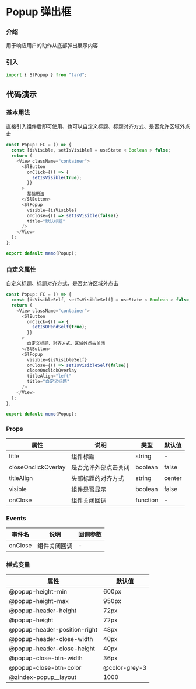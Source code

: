 
# Popup 弹出框
### 介绍
用于响应用户的动作从底部弹出展示内容
### 引入

```js
import { SlPopup } from "tard";
```
## 代码演示
### 基本用法
直接引入组件后即可使用、也可以自定义标题、标题对齐方式、是否允许区域外点击
```js
const Popup: FC = () => {
  const [isVisible, setIsVisible] = useState < Boolean > false;
  return (
    <View className="container">
      <SlButton
        onClick={() => {
          setIsVisible(true);
        }}
      >
        基础用法
      </SlButton>
      <SlPopup
        visible={isVisible}
        onClose={() => setIsVisible(false)}
        title="默认标题"
      />
    </View>
  );
};

export default memo(Popup);
```

### 自定义属性

自定义标题、标题对齐方式、是否允许区域外点击

```js
const Popup: FC = () => {
  const [isVisibleSelf, setIsVisibleSelf] = useState < Boolean > false;
  return (
    <View className="container">
      <SlButton
        onClick={() => {
          setIsOPendSelf(true);
        }}
      >
        自定义标题、对齐方式、区域外点击关闭
      </SlButton>
      <SlPopup
        visible={isVisibleSelf}
        onClose={() => setIsVisibleSelf(false)}
        closeOnclickOverlay
        titleAlign="left"
        title="自定义标题"
      />
    </View>
  );
};

export default memo(Popup);
```

### Props

| 属性                | 说明                 | 类型     | 默认值 |
| ------------------- | -------------------- | -------- | ------ |
| title               | 组件标题             | string   | -      |
| closeOnclickOverlay | 是否允许外部点击关闭 | boolean  | false  |
| titleAlign          | 头部标题的对齐方式   | string   | center |
| visible             | 组件是否显示         | boolean  | false  |
| onClose             | 组件关闭回调         | function | -      |

### Events

| 事件名  | 说明         | 回调参数 |
| ------- | ------------ | -------- |
| onClose | 组件关闭回调 | -        |

### 样式变量

| 属性                         | 默认值        |
| ---------------------------- | ------------- |
| @popup-height-min            | 600px         |
| @popup-height-max            | 950px         |
| @popup-header-height         | 72px          |
| @popup-height                | 72px          |
| @popup-header-position-right | 48px          |
| @popup-header-close-width    | 40px          |
| @popup-header-close-height   | 40px          |
| @popup-close-btn-width       | 36px          |
| @popup-close-btn-color       | @color-grey-3 |
| @zindex-popup\_\_layout      | 1000          |
